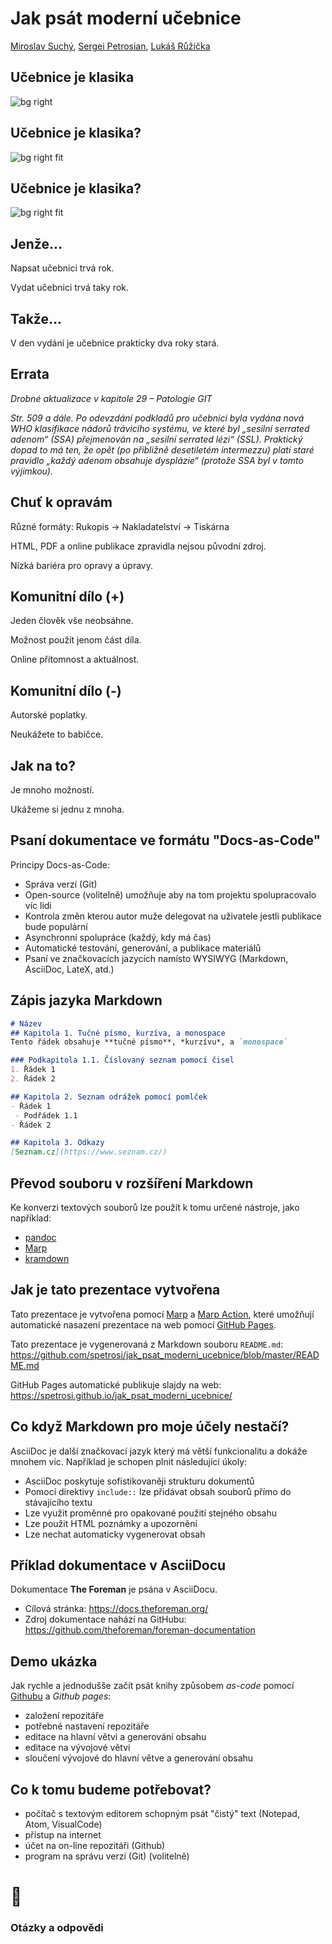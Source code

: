 <!--
title: Jak psát moderní učebnice
theme: gaia
class:
 - invert
headingDivider: 2 
paginate: true
-->

<!--
_class:
 - lead
 - invert
-->

# Jak psát moderní učebnice

[Miroslav Suchý](mailto:msuchy@redhat.com), [Sergei Petrosian](mailto:spetrosi@redhat.com), [Lukáš Růžička](mailto:lruzicka@redhat.com)

## Učebnice je klasika

![bg right](img/slabikar.jpg)

## Učebnice je klasika?

![bg right fit](img/baltik.jpg)

## Učebnice je klasika?

![bg right fit](img/not-found.png)

## Jenže...

Napsat učebnici trvá rok.

Vydat učebnici trvá taky rok.

## Takže...

V den vydání je učebnice prakticky dva roky stará.

## Errata

*Drobné aktualizace v kapitole 29 – Patologie GIT*

*Str. 509 a dále. Po odevzdání podkladů pro učebnici byla vydána nová WHO klasifikace nádorů trávicího systému, ve které byl „sesilní serrated adenom“ (SSA) přejmenován na „sesilní serrated lézi“ (SSL). Praktický dopad to má ten, že opět (po přibližně desetiletém intermezzu) platí staré pravidlo „každý adenom obsahuje dysplázie“ (protože SSA byl v tomto výjimkou).*

## Chuť k opravám

Různé formáty: Rukopis -> Nakladatelství -> Tiskárna

HTML, PDF a online publikace zpravidla nejsou původní zdroj.

Nízká bariéra pro opravy a úpravy.

## Komunitní dílo (+)

Jeden člověk vše neobsáhne.

Možnost použít jenom část díla.

Online přítomnost a aktuálnost.

## Komunitní dílo (-)

Autorské poplatky.

Neukážete to babičce.

## <!--fit--> Jak na to?

<!--
Tady si předáme slovo
-->

Je mnoho možností.

Ukážeme si jednu z mnoha.

## <!--fit--> Psaní dokumentace ve formátu "Docs-as-Code"

Principy Docs-as-Code:

- Správa verzí (Git)
- Open-source (volitelně) umožňuje aby na tom projektu spolupracovalo víc lidi
- Kontrola změn kterou autor muže delegovat na uživatele jestli publikace bude populární
- Asynchronní spolupráce (každý, kdy má čas)
- Automatické testování, generování, a publikace materiálů
- Psaní ve značkovacích jazycích namísto WYSIWYG (Markdown, AsciiDoc, LateX, atd.)

## Zápis jazyka Markdown

```md
# Název
## Kapitola 1. Tučné písmo, kurzíva, a monospace
Tento řádek obsahuje **tučné písmo**, *kurzívu*, a `monospace`

### Podkapitola 1.1. Číslovaný seznam pomocí čisel
1. Řádek 1
2. Řádek 2

## Kapitola 2. Seznam odrážek pomocí pomlček
- Řádek 1
 - Podřádek 1.1
- Řádek 2

## Kapitola 3. Odkazy
[Seznam.cz](https://www.seznam.cz/)
```

## Převod souboru v rozšíření Markdown

Ke konverzi textových souborů lze použít k tomu určené nástroje, jako například:
- [pandoc](https://pandoc.org/)
- [Marp](https://marp.app/)
- [kramdown](https://kramdown.gettalong.org/)

<!--
Tady bude ukázka převod příkladu do HTML pomocí pandoc
-->

## Jak je tato prezentace vytvořena

Tato prezentace je vytvořena pomocí [Marp](https://marp.app/) a [Marp Action](https://github.com/ralexander-phi/marp-action), které umožňují automatické nasazení prezentace na web pomocí [GitHub Pages](https://pages.github.com/).

Tato prezentace je vygenerovaná z Markdown souboru `README.md`:
https://github.com/spetrosi/jak_psat_moderni_ucebnice/blob/master/README.md

GitHub Pages automatické publikuje slajdy na web:
https://spetrosi.github.io/jak_psat_moderni_ucebnice/

<!--
Tady bude ukázka převod slajdů z README.md do HTML a PDF pomocí marp
-->

## Co když Markdown pro moje účely nestačí?

AsciiDoc je další značkovací jazyk který má větší funkcionalitu a dokáže mnohem víc. Například je schopen plnit následující úkoly:
- AsciiDoc poskytuje sofistikovaněji strukturu dokumentů
- Pomocí direktivy `include::` lze přidávat obsah souborů přímo do stávajícího textu
- Lze využit proměnné pro opakované použití stejného obsahu
- Lze použit HTML poznámky a upozornění
- Lze nechat automaticky vygenerovat obsah

## Příklad dokumentace v AsciiDocu

Dokumentace __The Foreman__ je psána v AsciiDocu.

- Cílová stránka: https://docs.theforeman.org/
- Zdroj dokumentace nahází na GitHubu: https://github.com/theforeman/foreman-documentation

<!--
Tady bude ukázka jak Foreman docs používají AsciiDoc pro generace své dokumentace
-->

<!--
Tady si předáme slovo
-->

## Demo ukázka

Jak rychle a jednodušše začít psát knihy způsobem *as-code* pomocí [Githubu](github.com) a *Github pages*:

* založení repozitáře
* potřebné nastavení repozitáře
* editace na hlavní větvi a generování obsahu
* editace na vývojové větvi
* sloučení vývojové do hlavní větve a generování obsahu

##  Co k tomu budeme potřebovat?

* počítač s textovým editorem schopným psát "čistý" text (Notepad, Atom, VisualCode)
* přístup na internet
* účet na on-line repozitáři (Github)
* program na správu verzí (Git) (volitelně)

# 🎉
<!--
_class:
 - lead
 - invert
-->
### Otázky a odpovědi

